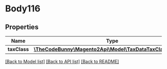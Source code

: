 # Body116

## Properties
Name | Type | Description | Notes
------------ | ------------- | ------------- | -------------
**taxClass** | [**\TheCodeBunny\Magento2Api\Model\TaxDataTaxClassInterface**](TaxDataTaxClassInterface.md) |  | 

[[Back to Model list]](../README.md#documentation-for-models) [[Back to API list]](../README.md#documentation-for-api-endpoints) [[Back to README]](../README.md)


